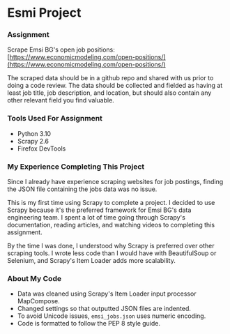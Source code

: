 # Esmi Project

### Assignment

Scrape Emsi BG's open job positions: [https://www.economicmodeling.com/open-positions/](https://www.economicmodeling.com/open-positions/)

The scraped data should be in a github repo and shared with us prior to doing a code review. The data should be collected and fielded as having at least job title, job description, and location, but should also contain any other relevant field you find valuable. 

### Tools Used For Assignment

- Python 3.10
- Scrapy 2.6
- Firefox DevTools

### My Experience Completing This Project

Since I already have experience scraping websites for job postings, finding the JSON file containing the jobs data was no issue.  

This is my first time using Scrapy to complete a project.  I decided to use Scrapy because it's the preferred framework for Emsi BG's data engineering team.  I spent a lot of time going through Scrapy's documentation, reading articles, and watching videos to completing this assignment.

By the time I was done, I understood why Scrapy is preferred over other scraping tools.  I wrote less code than I would have with BeautifulSoup or Selenium, and Scrapy's Item Loader adds more scalability.

### About My Code

- Data was cleaned using Scrapy's Item Loader input processor MapCompose.
- Changed settings so that outputted JSON files are indented.
- To avoid Unicode issues, `emsi_jobs.json` uses numeric encoding.
- Code is formatted to follow the PEP 8 style guide.